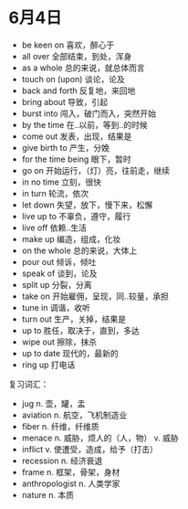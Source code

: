 # 6月4日

- be keen on 喜欢，醉心于
- all over 全部结束，到处，浑身
- as a whole 总的来说，就总体而言
- touch on (upon) 谈论，论及
- back and forth 反复地，来回地
- bring about 导致，引起
- burst into 闯入，破门而入，突然开始
- by the time 在..以前，等到..的时候
- come out 发表，出现，结果是
- give birth to 产生，分娩
- for the time being 眼下，暂时
- go on 开始运行，（灯）亮，往前走，继续
- in no time 立刻，很快
- in turn 轮流，依次
- let down 失望，放下，慢下来，松懈
- live up to 不辜负，遵守，履行
- live off 依赖..生活
- make up 编造，组成，化妆
- on the whole 总的来说，大体上
- pour out 倾诉，倾吐
- speak of 谈到，论及
- split up 分裂，分离
- take on 开始雇佣，呈现，同..较量，承担
- tune in 调谐，收听
- turn out 生产，关掉，结果是
- up to 胜任，取决于，直到，多达
- wipe out 擦除，抹杀
- up to date 现代的，最新的
- ring up 打电话

复习词汇：

- jug n. 壶，罐，盂
- aviation n. 航空，飞机制造业
- fiber n. 纤维，纤维质
- menace n. 威胁，烦人的（人，物） v. 威胁
- inflict v. 使遭受，造成，给予（打击）
- recession n. 经济衰退
- frame n. 框架，骨架，身材
- anthropologist n. 人类学家
- nature n. 本质
